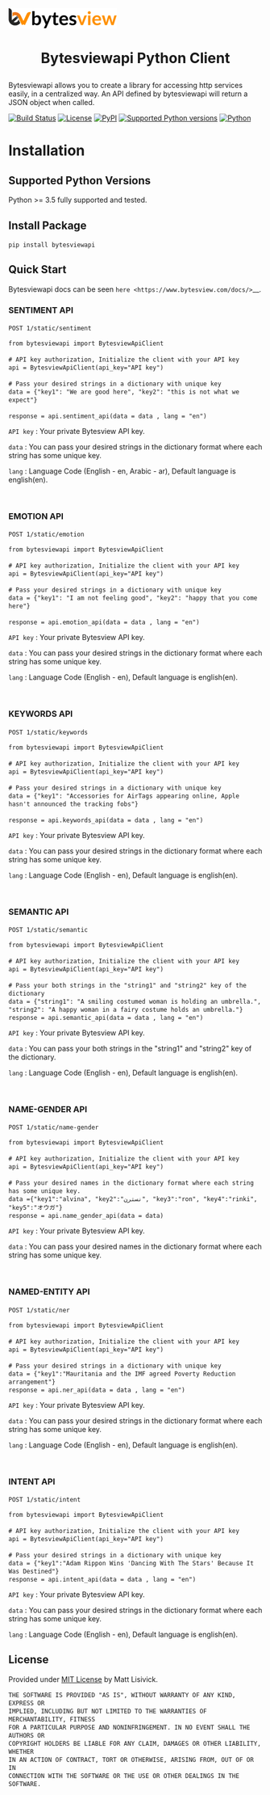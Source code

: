 ![Alt text](bytesview-logo.png?raw=true)

# <p align="center">Bytesviewapi Python Client
Bytesviewapi allows you to create a library for accessing http services easily, in a centralized way. An API defined by bytesviewapi will return a JSON object when called.

[![Build Status](https://img.shields.io/github/workflow/status/algodommedia/bytesviewapi-python/Upload%20Python%20Package)](https://github.com/algodommedia/bytesviewapi-python/actions?query=workflow%3A%22Upload+Python+Package%22)
[![License](https://img.shields.io/badge/license-MIT-blue)](https://github.com/algodommedia/bytesviewapi-python/blob/main/LICENSE)
[![PyPI](https://img.shields.io/pypi/v/bytesviewapi?color=fd7e14)](https://pypi.org/project/bytesviewapi)
[![Supported Python versions](https://img.shields.io/pypi/pyversions/pyTelegramBotAPI.svg)](https://pypi.org/project/bytesviewapi)
[![Python](https://img.shields.io/badge/python-3.5%20%7C%203.6%20%7C%203.7%20%7C%203.8%20%7C%203.9-blue)](https://pypi.org/project/bytesviewapi)

# Installation

## Supported Python Versions
Python >= 3.5 fully supported and tested.

## Install Package
```
pip install bytesviewapi
```
## Quick Start

Bytesviewapi docs can be seen `here <https://www.bytesview.com/docs/>`__.

### SENTIMENT API

`POST 1/static/sentiment`

```
from bytesviewapi import BytesviewApiClient

# API key authorization, Initialize the client with your API key
api = BytesviewApiClient(api_key="API key")

# Pass your desired strings in a dictionary with unique key
data = {"key1": "We are good here", "key2": "this is not what we expect"}

response = api.sentiment_api(data = data , lang = "en")

```
`API key` : Your private Bytesview API key. 

`data` : You can pass your desired strings in the dictionary format where each string has some unique key. 

`lang` : Language Code (English - en, Arabic - ar), Default language is english(en).

&nbsp;
### EMOTION API

`POST 1/static/emotion`

```
from bytesviewapi import BytesviewApiClient

# API key authorization, Initialize the client with your API key
api = BytesviewApiClient(api_key="API key")

# Pass your desired strings in a dictionary with unique key
data = {"key1": "I am not feeling good", "key2": "happy that you come here"}

response = api.emotion_api(data = data , lang = "en")

```
`API key` : Your private Bytesview API key. 

`data` : You can pass your desired strings in the dictionary format where each string has some unique key. 

`lang` : Language Code (English - en), Default language is english(en).

&nbsp;
### KEYWORDS API

`POST 1/static/keywords`

```
from bytesviewapi import BytesviewApiClient

# API key authorization, Initialize the client with your API key
api = BytesviewApiClient(api_key="API key")

# Pass your desired strings in a dictionary with unique key
data = {"key1": "Accessories for AirTags appearing online, Apple hasn't announced the tracking fobs"}

response = api.keywords_api(data = data , lang = "en")

```
`API key` : Your private Bytesview API key. 

`data` : You can pass your desired strings in the dictionary format where each string has some unique key. 

`lang` : Language Code (English - en), Default language is english(en).

&nbsp;
### SEMANTIC API

`POST 1/static/semantic`

```
from bytesviewapi import BytesviewApiClient

# API key authorization, Initialize the client with your API key
api = BytesviewApiClient(api_key="API key")

# Pass your both strings in the "string1" and "string2" key of the dictionary
data = {"string1": "A smiling costumed woman is holding an umbrella.", "string2": "A happy woman in a fairy costume holds an umbrella."}
response = api.semantic_api(data = data , lang = "en")

```
`API key` : Your private Bytesview API key. 

`data` : You can pass your both strings in the "string1" and "string2" key of the dictionary. 

`lang` : Language Code (English - en), Default language is english(en).

&nbsp;
### NAME-GENDER API

`POST 1/static/name-gender`

```
from bytesviewapi import BytesviewApiClient

# API key authorization, Initialize the client with your API key
api = BytesviewApiClient(api_key="API key")

# Pass your desired names in the dictionary format where each string has some unique key.
data ={"key1":"alvina", "key2":"نسترن", "key3":"ron", "key4":"rinki", "key5":"オウガ"}
response = api.name_gender_api(data = data)

```
`API key` : Your private Bytesview API key. 

`data` : You can pass your desired names in the dictionary format where each string has some unique key.

&nbsp;
### NAMED-ENTITY API

`POST 1/static/ner`

```
from bytesviewapi import BytesviewApiClient

# API key authorization, Initialize the client with your API key
api = BytesviewApiClient(api_key="API key")

# Pass your desired strings in a dictionary with unique key
data = {"key1":"Mauritania and the IMF agreed Poverty Reduction arrangement"}
response = api.ner_api(data = data , lang = "en")

```
`API key` : Your private Bytesview API key. 

`data` : You can pass your desired strings in the dictionary format where each string has some unique key. 

`lang` : Language Code (English - en), Default language is english(en).

&nbsp;
### INTENT API

`POST 1/static/intent`

```
from bytesviewapi import BytesviewApiClient

# API key authorization, Initialize the client with your API key
api = BytesviewApiClient(api_key="API key")

# Pass your desired strings in a dictionary with unique key
data = {"key1":"Adam Rippon Wins 'Dancing With The Stars' Because It Was Destined"}
response = api.intent_api(data = data , lang = "en")

```
`API key` : Your private Bytesview API key. 

`data` : You can pass your desired strings in the dictionary format where each string has some unique key. 

`lang` : Language Code (English - en), Default language is english(en).

## License

Provided under [MIT License](https://github.com/algodommedia/bytesviewapi-python/blob/main/LICENSE) by Matt Lisivick.

```
THE SOFTWARE IS PROVIDED "AS IS", WITHOUT WARRANTY OF ANY KIND, EXPRESS OR
IMPLIED, INCLUDING BUT NOT LIMITED TO THE WARRANTIES OF MERCHANTABILITY, FITNESS
FOR A PARTICULAR PURPOSE AND NONINFRINGEMENT. IN NO EVENT SHALL THE AUTHORS OR
COPYRIGHT HOLDERS BE LIABLE FOR ANY CLAIM, DAMAGES OR OTHER LIABILITY, WHETHER
IN AN ACTION OF CONTRACT, TORT OR OTHERWISE, ARISING FROM, OUT OF OR IN
CONNECTION WITH THE SOFTWARE OR THE USE OR OTHER DEALINGS IN THE SOFTWARE.
```
